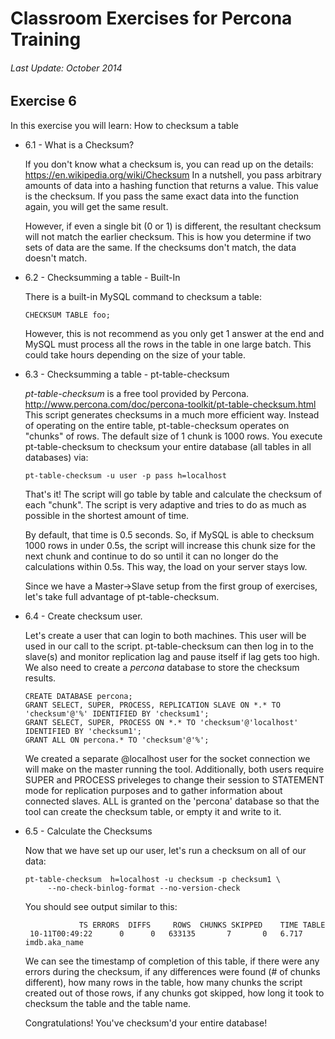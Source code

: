 # Classroom Exercises for Percona Training
###### Last Update: October 2014

## Exercise 6

In this exercise you will learn: How to checksum a table

* 6.1 - What is a Checksum?
  
  If you don't know what a checksum is, you can read up on the details: https://en.wikipedia.org/wiki/Checksum 
  In a nutshell, you pass arbitrary amounts of data into a hashing function that returns a value. This value is the checksum.
  If you pass the same exact data into the function again, you will get the same result.
  
  However, if even a single bit (0 or 1) is different, the resultant checksum will not match the earlier checksum.
  This is how you determine if two sets of data are the same. If the checksums don't match, the data doesn't match.
  
* 6.2 - Checksumming a table - Built-In
  
  There is a built-in MySQL command to checksum a table:
  
  `CHECKSUM TABLE foo;`
  
  However, this is not recommend as you only get 1 answer at the end and MySQL must process all the rows in the table in one large batch. This could take hours depending on the size of your table.
  
* 6.3 - Checksumming a table - pt-table-checksum
  
  _pt-table-checksum_ is a free tool provided by Percona. http://www.percona.com/doc/percona-toolkit/pt-table-checksum.html
  This script generates checksums in a much more efficient way. Instead of operating on the entire table, pt-table-checksum operates on "chunks" of rows. The default size of 1 chunk is 1000 rows.
  You execute pt-table-checksum to checksum your entire database (all tables in all databases) via:
  
  `pt-table-checksum -u user -p pass h=localhost`
  
  That's it! The script will go table by table and calculate the checksum of each "chunk". The script is very adaptive and tries to do as much as possible in the shortest amount of time.
  
  By default, that time is 0.5 seconds. So, if MySQL is able to checksum 1000 rows in under 0.5s, the script will increase this chunk size for the next chunk and continue to do so until it can no longer do the calculations within 0.5s.
  This way, the load on your server stays low.
  
  Since we have a Master->Slave setup from the first group of exercises, let's take full advantage of pt-table-checksum.
  
* 6.4 - Create checksum user.
  
  Let's create a user that can login to both machines. This user will be used in our call to the script. pt-table-checksum can then log in to the slave(s) and monitor replication lag and pause itself if lag gets too high. We also need to create a *percona* database to store the checksum results.
  
  ```
  CREATE DATABASE percona;
  GRANT SELECT, SUPER, PROCESS, REPLICATION SLAVE ON *.* TO 'checksum'@'%' IDENTIFIED BY 'checksum1';
  GRANT SELECT, SUPER, PROCESS ON *.* TO 'checksum'@'localhost' IDENTIFIED BY 'checksum1';
  GRANT ALL ON percona.* TO 'checksum'@'%';
  ```
  
  We created a separate @localhost user for the socket connection we will make on the master running the tool.
  Additionally, both users require SUPER and PROCESS priveleges to change their session to STATEMENT mode for replication purposes and to gather information about connected slaves. ALL is granted on the 'percona' database so that the tool can create the checksum table, or empty it and write to it.
  
* 6.5 - Calculate the Checksums
  
  Now that we have set up our user, let's run a checksum on all of our data:
  
  ```
  pt-table-checksum  h=localhost -u checksum -p checksum1 \
       --no-check-binlog-format --no-version-check
  ```
  
  You should see output similar to this:
  
  ```
              TS ERRORS  DIFFS     ROWS  CHUNKS SKIPPED    TIME TABLE
   10-11T00:49:22      0      0   633135       7       0   6.717 imdb.aka_name
  ```
  
  We can see the timestamp of completion of this table, if there were any errors during the checksum, if any differences were found (# of chunks different), how many rows in the table, how many chunks the script created out of those rows, if any chunks got skipped, how long it took to checksum the table and the table name.
  
  Congratulations! You've checksum'd your entire database!
